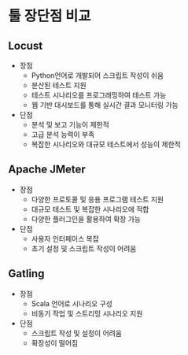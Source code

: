 # 툴 장단점 비교

## Locust

* 장점
  * Python언어로 개발되어 스크립트 작성이 쉬움
  * 분산된 테스트 지원
  * 테스트 시나리오를 프로그래밍하여 테스트 가능
  * 웹 기반 대시보드를 통해 실시간 결과 모니터링 가능
* 단점
  * 분석 및 보고 기능이 제한적
  * 고급 분석 능력이 부족
  * 복잡한 시나리오와 대규모 테스트에서 성능이 제한적

## Apache JMeter

* 장점
  * 다양한 프로토콜 및 응용 프로그램 테스트 지원
  * 대규모 테스트 및 복잡한 시나리오에 적합
  * 다양한 플러그인을 활용하여 확장 가능
* 단점
  * 사용자 인터페이스 복잡
  * 초기 설정 및 스크립트 작성이 어려움

## Gatling

* 장점
  * Scala 언어로 시나리오 구성
  * 비동기 작업 및 스트리밍 시나리오 지원
* 단점
  * 스크립트 작성 및 설정이 어려움
  * 확장성이 떨어짐

